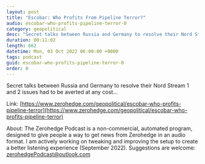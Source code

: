 ```yaml
---
layout: post
title: "Escobar: Who Profits From Pipeline Terror?"
audio: escobar-who-profits-pipeline-terror-0
category: geopolitical
desc: "Secret talks between Russia and Germany to resolve their Nord Stream 1 and 2 issues had to be averted at any cost..."
duration: 00:11:02
length: 662
datetime: Mon, 03 Oct 2022 06:00:00 +0000
tags: podcast
guid: escobar-who-profits-pipeline-terror-0
order: 0
---
```

Secret talks between Russia and Germany to resolve their Nord Stream 1 and 2 issues had to be averted at any cost...

Link: [https://www.zerohedge.com/geopolitical/escobar-who-profits-pipeline-terror](https://www.zerohedge.com/geopolitical/escobar-who-profits-pipeline-terror)

About: The Zerohedge Podcast is a non-commercial, automated program, designed to give people a way to get news from Zerohedge in an audio format.  I am actively working on tweaking and improving the setup to create a better listening experience (September 2022).  Suggestions are welcome: [zerohedgePodcast@outlook.com](mailto:zerohedgePodcast@outlook.com)